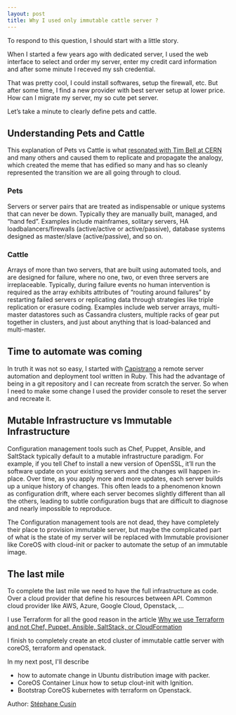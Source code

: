 ```yaml
---
layout: post
title: Why I used only immutable cattle server ?
---
```


To respond to this question, I should start with a little story.

When I started a few years ago with dedicated server, I used the web interface to select and order my server, enter my credit card information and after some minute I receved my ssh credential.

That was pretty cool, I could install softwares, setup the firewall, etc. But after some time, I find a new provider with best server setup at lower price. How can I migrate my server, my so cute pet server.

Let’s take a minute to clearly define pets and cattle. 

## Understanding Pets and Cattle

This explanation of Pets vs Cattle is what [resonated with Tim Bell at CERN](https://twitter.com/noggin143/status/354666097691205633) and many others and caused them to replicate and propagate the analogy, which created the meme that has edified so many and has so cleanly represented the transition we are all going through to cloud.


### Pets

Servers or server pairs that are treated as indispensable or unique systems that can never be down. Typically they are manually built, managed, and “hand fed”. Examples include mainframes, solitary servers, HA loadbalancers/firewalls (active/active or active/passive), database systems designed as master/slave (active/passive), and so on.

### Cattle

Arrays of more than two servers, that are built using automated tools, and are designed for failure, where no one, two, or even three servers are irreplaceable. Typically, during failure events no human intervention is required as the array exhibits attributes of “routing around failures” by restarting failed servers or replicating data through strategies like triple replication or erasure coding. Examples include web server arrays, multi-master datastores such as Cassandra clusters, multiple racks of gear put together in clusters, and just about anything that is load-balanced and multi-master.

## Time to automate was coming

In truth it was not so easy, I started with [Capistrano](http://capistranorb.com) a remote server automation and deployment tool written in Ruby. This had the advantage of being in a git repository and I can recreate from scratch the server. So when I need to make some change I used the provider console to reset the server and recreate it.

## Mutable Infrastructure vs Immutable Infrastructure

Configuration management tools such as Chef, Puppet, Ansible, and SaltStack typically default to a mutable infrastructure paradigm. For example, if you tell Chef to install a new version of OpenSSL, it’ll run the software update on your existing servers and the changes will happen in-place. Over time, as you apply more and more updates, each server builds up a unique history of changes. This often leads to a phenomenon known as configuration drift, where each server becomes slightly different than all the others, leading to subtle configuration bugs that are difficult to diagnose and nearly impossible to reproduce.

The Configuration management tools are not dead, they have completely their place to provision immutable server, but maybe the complicated part of what is the state of my server will be replaced with Immutable provisioner like CoreOS with cloud-init or packer to automate the setup of an immutable image.

## The last mile

To complete the last mile we need to have the full infrastructure as code. Over a cloud provider that define his resources between API. Common cloud provider like AWS, Azure, Google Cloud, Openstack, ...

I use Terraform for all the good reason in the article [Why we use Terraform and not Chef, Puppet, Ansible, SaltStack, or CloudFormation](https://blog.gruntwork.io/why-we-use-terraform-and-not-chef-puppet-ansible-saltstack-or-cloudformation-7989dad2865c)

I finish to completely create an etcd cluster of immutable cattle server with coreOS, terraform and openstack.

In my next post, I'll describe 
- how to automate change in Ubuntu distribution image with packer.
- CoreOS Container Linux how to setup clout-init with Ignition.
- Bootstrap CoreOS kubernetes with terraform on Openstack.

Author: [Stéphane Cusin](https://github.com/quidio)